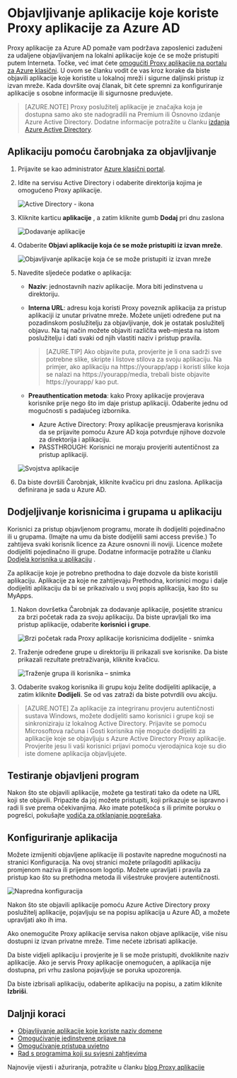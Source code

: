 <properties
    pageTitle="Objavljivanje aplikacija s Proxy aplikacije Azure AD | Microsoft Azure"
    description="Objavljivanje aplikacija lokalnog s oblakom pomoću Proxy aplikacije za Azure AD."
    services="active-directory"
    documentationCenter=""
    authors="kgremban"
    manager="femila"
    editor=""/>

<tags
    ms.service="active-directory"
    ms.workload="identity"
    ms.tgt_pltfrm="na"
    ms.devlang="na"
    ms.topic="get-started-article"
    ms.date="07/19/2016"
    ms.author="kgremban"/>


# <a name="publish-applications-using-azure-ad-application-proxy"></a>Objavljivanje aplikacije koje koriste Proxy aplikacije za Azure AD

Proxy aplikacije za Azure AD pomaže vam podržava zaposlenici zaduženi za udaljene objavljivanjem na lokalni aplikacije koje će se može pristupiti putem Interneta. Točke, već imat ćete [omogućiti Proxy aplikacije na portalu za Azure klasični](active-directory-application-proxy-enable.md). U ovom se članku vodit će vas kroz korake da biste objavili aplikacije koje koristite u lokalnoj mreži i sigurne daljinski pristup iz izvan mreže. Kada dovršite ovaj članak, bit ćete spremni za konfiguriranje aplikacije s osobne informacije ili sigurnosne preduvjete.

> [AZURE.NOTE] Proxy poslužitelj aplikacije je značajka koja je dostupna samo ako ste nadogradili na Premium ili Osnovno izdanje Azure Active Directory. Dodatne informacije potražite u članku [izdanja Azure Active Directory](active-directory-editions.md).

## <a name="publish-an-app-using-the-wizard"></a>Aplikaciju pomoću čarobnjaka za objavljivanje

1. Prijavite se kao administrator [Azure klasični portal](https://manage.windowsazure.com/).
2. Idite na servisu Active Directory i odaberite direktorija kojima je omogućeno Proxy aplikacije.

    ![Active Directory - ikona](./media/active-directory-application-proxy-publish/ad_icon.png)

3. Kliknite karticu **aplikacije** , a zatim kliknite gumb **Dodaj** pri dnu zaslona

    ![Dodavanje aplikacije](./media/active-directory-application-proxy-publish/aad_appproxy_selectdirectory.png)

4. Odaberite **Objavi aplikacije koja će se može pristupiti iz izvan mreže**.

    ![Objavljivanje aplikacije koja će se može pristupiti iz izvan mreže](./media/active-directory-application-proxy-publish/aad_appproxy_addapp.png)

5. Navedite sljedeće podatke o aplikacija:

    - **Naziv**: jednostavnih naziv aplikacije. Mora biti jedinstvena u direktoriju.
    - **Interna URL**: adresu koja koristi Proxy poveznik aplikacija za pristup aplikaciji iz unutar privatne mreže. Možete unijeti određene put na pozadinskom poslužitelju za objavljivanje, dok je ostatak poslužitelj objavu. Na taj način možete objaviti različita web-mjesta na istom poslužitelju i dati svaki od njih vlastiti naziv i pristup pravila.

        > [AZURE.TIP] Ako objavite puta, provjerite je li ona sadrži sve potrebne slike, skripte i listove stilova za svoju aplikaciju. Na primjer, ako aplikaciju na https://yourapp/app i koristi slike koja se nalazi na https://yourapp/media, trebali biste objavite https://yourapp/ kao put.

    - **Preauthentication metoda**: kako Proxy aplikacije provjerava korisnike prije nego što im daje pristup aplikaciji. Odaberite jednu od mogućnosti s padajućeg izbornika.

        - Azure Active Directory: Proxy aplikacije preusmjerava korisnika da se prijavite pomoću Azure AD koja potvrđuje njihove dozvole za direktorija i aplikaciju.
        - PASSTHROUGH: Korisnici ne moraju provjeriti autentičnost za pristup aplikaciji.

    ![Svojstva aplikacije](./media/active-directory-application-proxy-publish/aad_appproxy_appproperties.png)  

6. Da biste dovršili Čarobnjak, kliknite kvačicu pri dnu zaslona. Aplikacija definirana je sada u Azure AD.


## <a name="assign-users-and-groups-to-the-application"></a>Dodjeljivanje korisnicima i grupama u aplikaciju

Korisnici za pristup objavljenom programu, morate ih dodijeliti pojedinačno ili u grupama. (Imajte na umu da biste dodijelili sami access previše.) To zahtijeva svaki korisnik licence za Azure osnovni ili noviji. Licence možete dodijeliti pojedinačno ili grupe. Dodatne informacije potražite u članku [Dodjela korisnika u aplikaciju](active-directory-applications-guiding-developers-assigning-users.md) . 

Za aplikacije koje je potrebno prethodna to daje dozvole da biste koristili aplikaciju. Aplikacije za koje ne zahtijevaju Prethodna, korisnici mogu i dalje dodijeliti aplikaciju da bi se prikazivalo u svoj popis aplikacija, kao što su MyApps.

1. Nakon dovršetka Čarobnjak za dodavanje aplikacije, posjetite stranicu za brzi početak rada za svoju aplikaciju. Da biste upravljali tko ima pristup aplikacije, odaberite **korisnici i grupe**.

    ![Brzi početak rada Proxy aplikacije korisnicima dodijelite - snimka](./media/active-directory-application-proxy-publish/aad_appproxy_usersgroups.png)

2. Traženje određene grupe u direktoriju ili prikazali sve korisnike. Da biste prikazali rezultate pretraživanja, kliknite kvačicu.

    ![Traženje grupa ili korisnika – snimka](./media/active-directory-application-proxy-publish/aad_appproxy_search.png)

2. Odaberite svakog korisnika ili grupu koju želite dodijeliti aplikacije, a zatim kliknite **Dodijeli**. Se od vas zatraži da biste potvrdili ovu akciju.

> [AZURE.NOTE] Za aplikacije za integriranu provjeru autentičnosti sustava Windows, možete dodijeliti samo korisnici i grupe koji se sinkroniziraju iz lokalnog Active Directory. Prijavite se pomoću Microsoftova računa i Gosti korisnika nije moguće dodijeliti za aplikacije koje se objavljuju s Azure Active Directory Proxy aplikacije. Provjerite jesu li vaši korisnici prijavi pomoću vjerodajnica koje su dio iste domene aplikacija objavljujete.

## <a name="test-your-published-application"></a>Testiranje objavljeni program

Nakon što ste objavili aplikacije, možete ga testirati tako da odete na URL koji ste objavili. Pripazite da joj možete pristupiti, koji prikazuje se ispravno i radi li sve prema očekivanjima. Ako imate poteškoća s ili primite poruku o pogrešci, pokušajte [vodiča za otklanjanje pogrešaka](active-directory-application-proxy-troubleshoot.md).

## <a name="configure-your-application"></a>Konfiguriranje aplikacija

Možete izmijeniti objavljene aplikacije ili postavite napredne mogućnosti na stranici Konfiguracija. Na ovoj stranici možete prilagoditi aplikaciju promjenom naziva ili prijenosom logotip. Možete upravljati i pravila za pristup kao što su prethodna metoda ili višestruke provjere autentičnosti.

![Napredna konfiguracija](./media/active-directory-application-proxy-publish/aad_appproxy_configure.png)


Nakon što ste objavili aplikacije pomoću Azure Active Directory proxy poslužitelj aplikacije, pojavljuju se na popisu aplikacija u Azure AD, a možete upravljati ako ih ima.

Ako onemogućite Proxy aplikacije servisa nakon objave aplikacije, više nisu dostupni iz izvan privatne mreže. Time nećete izbrisati aplikacije.

Da biste vidjeli aplikaciju i provjerite je li se može pristupiti, dvokliknite naziv aplikacije. Ako je servis Proxy aplikacije onemogućen, a aplikacija nije dostupna, pri vrhu zaslona pojavljuje se poruka upozorenja.

Da biste izbrisali aplikaciju, odaberite aplikaciju na popisu, a zatim kliknite **Izbriši**.

## <a name="next-steps"></a>Daljnji koraci

- [Objavljivanje aplikacije koje koriste naziv domene](active-directory-application-proxy-custom-domains.md)
- [Omogućivanje jedinstvene prijave na](active-directory-application-proxy-sso-using-kcd.md)
- [Omogućivanje pristupa uvjetno](active-directory-application-proxy-conditional-access.md)
- [Rad s programima koji su svjesni zahtjevima](active-directory-application-proxy-claims-aware-apps.md)

Najnovije vijesti i ažuriranja, potražite u članku [blog Proxy aplikacije](http://blogs.technet.com/b/applicationproxyblog/)
